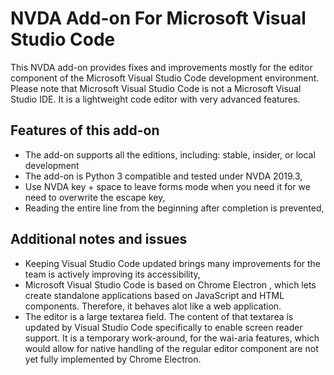# NVDA Add-on For Microsoft Visual Studio Code

This NVDA add-on provides fixes and improvements mostly for the editor component of the Microsoft Visual Studio Code development environment.
Please note that Microsoft Visual Studio Code is not a Microsoft Visual Studio IDE. It is a lightweight code editor with very advanced features.

## Features of this add-on

* The add-on supports all the editions, including: stable, insider, or local development
* The add-on is Python 3 compatible and tested under NVDA 2019.3,
* Use NVDA key + space to leave forms mode when you need it for we need to overwrite the escape key,
* Reading the entire line from the beginning after completion is prevented,

## Additional notes and issues

* Keeping Visual Studio Code updated brings many improvements for the team is actively improving its accessibility,
* Microsoft Visual Studio Code is based on Chrome Electron , which lets create standalone applications based on JavaScript and HTML components. Therefore, it behaves alot like a web application.
* The editor is a large textarea field. The content of that textarea is updated by Visual Studio Code specifically to enable screen reader support. It is a temporary work-around, for the wai-aria features, which would allow for native handling of the regular editor component are not yet fully implemented by Chrome Electron.
